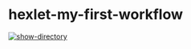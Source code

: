 # hexlet-my-first-workflow

[![show-directory](https://github.com/WhiteA77/hexlet-my-first-workflow/actions/workflows/hello.yml/badge.svg)](https://github.com/WhiteA77/hexlet-my-first-workflow/actions/workflows/hello.yml)
